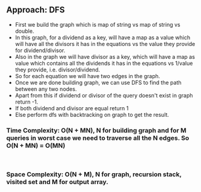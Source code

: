 ## Approach: DFS
* First we build the graph which is map of string vs map of string vs double.
* In this graph, for a dividend as a key, will have a map as a value which will have all the divisors it has in the equations vs the value they provide for dividend/divisor.
* Also in the graph we will have divisor as a key, which will have a map as value which contains all the dividends it has in the equations vs 1/value they provide, i.e. divisor/dividend.
* So for each equation we will have two edges in the graph.
* Once we are done building graph, we can use DFS to find the path between any two nodes.
* Apart from this if dividend or divisor of the query doesn't exist in graph return -1.
* If both dividend and divisor are equal return 1
* Else perform dfs with backtracking on graph to get the result.
​
### Time Complexity: O(N + MN), N for building graph and for M queries in worst case we need to traverse all the N edges. So O(N + MN) = O(MN)
​
### Space Complexity: O(N + M), N for graph, recursion stack, visited set and M for output array.